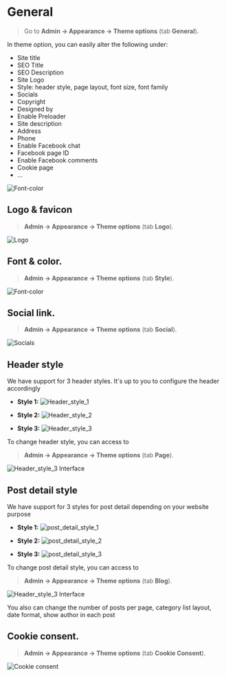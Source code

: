 # General

> Go to __Admin -> Appearance -> Theme options__ (tab __General__).

In theme option, you can easily alter the following under:
+ Site title
+ SEO Title
+ SEO Description
+ Site Logo
+ Style: header style, page layout, font size, font family
+ Socials
+ Copyright
+ Designed by
+ Enable Preloader
+ Site description
+ Address
+ Phone
+ Enable Facebook chat
+ Facebook page ID
+ Enable Facebook comments
+ Cookie page
+ ...

![Font-color](_images/userguide/general.png)

## Logo & favicon

> __Admin -> Appearance -> Theme options__ (tab __Logo__).

![Logo](_images/userguide/logo.png)

## Font & color.

> __Admin -> Appearance -> Theme options__ (tab __Style__).

![Font-color](_images/userguide/font-color.png)

## Social link.

> __Admin -> Appearance -> Theme options__ (tab __Social__).

![Socials](_images/userguide/social.png) 

##  Header style

We have support for 3 header styles. It's up to you to configure the header accordingly

- **Style 1:** ![Header_style_1](_images/userguide/header-style-1.png)

- **Style 2:** ![Header_style_2](_images/userguide/header-style-2.png)

- **Style 3:** ![Header_style_3](_images/userguide/header-style-3.png)


To change header style, you can access to
>  __Admin -> Appearance -> Theme options__ (tab __Page__).

![ Header_style_3 Interface](_images/userguide/header-config.png) 

##  Post detail style

We have support for 3 styles for post detail depending on your website purpose

- **Style 1:** ![post_detail_style_1](_images/userguide/post-style-1.png)

- **Style 2:** ![post_detail_style_2](_images/userguide/post-style-2.png)

- **Style 3:** ![post_detail_style_3](_images/userguide/post-style-3.png)


To change post detail style, you can access to
>  __Admin -> Appearance -> Theme options__ (tab __Blog__).

![ Header_style_3 Interface](_images/userguide/post-config.png)

You also can change the number of posts per page, category list layout, date format, show author in each post

## Cookie consent.

> __Admin -> Appearance -> Theme options__ (tab __Cookie Consent__).

![Cookie consent](_images/userguide/cookie.png) 


